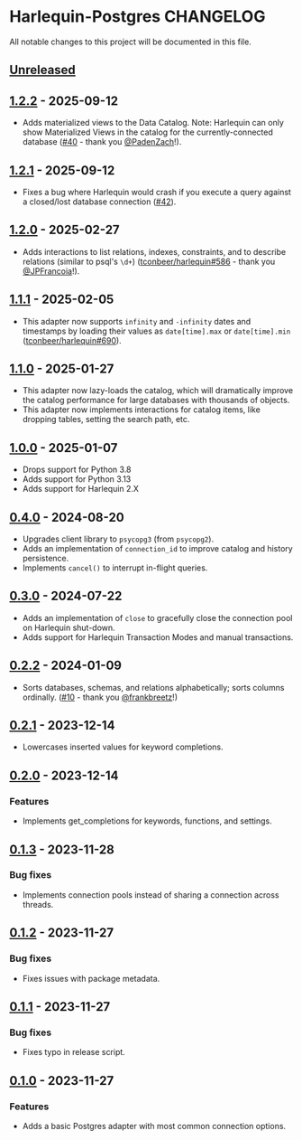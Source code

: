# Harlequin-Postgres CHANGELOG

All notable changes to this project will be documented in this file.

## [Unreleased]

## [1.2.2] - 2025-09-12

-   Adds materialized views to the Data Catalog. Note: Harlequin can only show Materialized Views in the catalog for the currently-connected database ([#40](https://github.com/tconbeer/harlequin-postgres/issues/40) - thank you [@PadenZach](https://github.com/PadenZach)!).

## [1.2.1] - 2025-09-12

-   Fixes a bug where Harlequin would crash if you execute a query against a closed/lost database connection ([#42](https://github.com/tconbeer/harlequin-postgres/issues/42)).

## [1.2.0] - 2025-02-27

-   Adds interactions to list relations, indexes, constraints, and to describe relations (similar to psql's `\d+`) ([tconbeer/harlequin#586](https://github.com/tconbeer/harlequin/discussions/586) - thank you [@JPFrancoia](https://github.com/JPFrancoia)!).

## [1.1.1] - 2025-02-05

-   This adapter now supports `infinity` and `-infinity` dates and timestamps by loading their values as `date[time].max` or `date[time].min` ([tconbeer/harlequin#690](https://github.com/tconbeer/harlequin/issues/690)).

## [1.1.0] - 2025-01-27

-   This adapter now lazy-loads the catalog, which will dramatically improve the catalog performance for large databases with thousands of objects.
-   This adapter now implements interactions for catalog items, like dropping tables, setting the search path, etc.

## [1.0.0] - 2025-01-07

-   Drops support for Python 3.8
-   Adds support for Python 3.13
-   Adds support for Harlequin 2.X

## [0.4.0] - 2024-08-20

-   Upgrades client library to `psycopg3` (from `psycopg2`).
-   Adds an implementation of `connection_id` to improve catalog and history persistence.
-   Implements `cancel()` to interrupt in-flight queries.

## [0.3.0] - 2024-07-22

-   Adds an implementation of `close` to gracefully close the connection pool on Harlequin shut-down.
-   Adds support for Harlequin Transaction Modes and manual transactions.

## [0.2.2] - 2024-01-09

-   Sorts databases, schemas, and relations alphabetically; sorts columns ordinally. ([#10](https://github.com/tconbeer/harlequin-postgres/issues/10) - thank you [@frankbreetz](https://github.com/frankbreetz)!)

## [0.2.1] - 2023-12-14

-   Lowercases inserted values for keyword completions.

## [0.2.0] - 2023-12-14

### Features

-   Implements get_completions for keywords, functions, and settings.

## [0.1.3] - 2023-11-28

### Bug fixes

-   Implements connection pools instead of sharing a connection across threads.

## [0.1.2] - 2023-11-27

### Bug fixes

-   Fixes issues with package metadata.

## [0.1.1] - 2023-11-27

### Bug fixes

-   Fixes typo in release script.

## [0.1.0] - 2023-11-27

### Features

-   Adds a basic Postgres adapter with most common connection options.

[Unreleased]: https://github.com/tconbeer/harlequin-postgres/compare/1.2.2...HEAD

[1.2.2]: https://github.com/tconbeer/harlequin-postgres/compare/1.2.1...1.2.2

[1.2.1]: https://github.com/tconbeer/harlequin-postgres/compare/1.2.0...1.2.1

[1.2.0]: https://github.com/tconbeer/harlequin-postgres/compare/1.1.1...1.2.0

[1.1.1]: https://github.com/tconbeer/harlequin-postgres/compare/1.1.0...1.1.1

[1.1.0]: https://github.com/tconbeer/harlequin-postgres/compare/1.0.0...1.1.0

[1.0.0]: https://github.com/tconbeer/harlequin-postgres/compare/0.4.0...1.0.0

[0.4.0]: https://github.com/tconbeer/harlequin-postgres/compare/0.3.0...0.4.0

[0.3.0]: https://github.com/tconbeer/harlequin-postgres/compare/0.2.2...0.3.0

[0.2.2]: https://github.com/tconbeer/harlequin-postgres/compare/0.2.1...0.2.2

[0.2.1]: https://github.com/tconbeer/harlequin-postgres/compare/0.2.0...0.2.1

[0.2.0]: https://github.com/tconbeer/harlequin-postgres/compare/0.1.3...0.2.0

[0.1.3]: https://github.com/tconbeer/harlequin-postgres/compare/0.1.2...0.1.3

[0.1.2]: https://github.com/tconbeer/harlequin-postgres/compare/0.1.1...0.1.2

[0.1.1]: https://github.com/tconbeer/harlequin-postgres/compare/0.1.0...0.1.1

[0.1.0]: https://github.com/tconbeer/harlequin-postgres/compare/8611e628dc9d28b6a24817c761cd8a6da11a87ad...0.1.0
